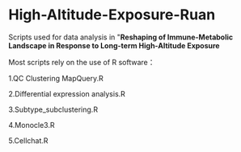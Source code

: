 # High-Altitude-Exposure-Ruan

Scripts used for data analysis in "**Reshaping of Immune-Metabolic Landscape in Response to Long-term High-Altitude Exposure** 


Most scripts rely on the use of R software：

1.QC Clustering MapQuery.R

2.Differential expression analysis.R

3.Subtype_subclustering.R

4.Monocle3.R

5.Cellchat.R
